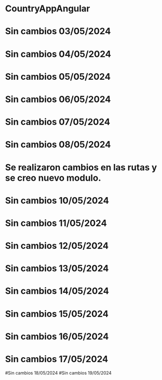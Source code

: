 # CountryAppAngular
# Sin cambios 03/05/2024 
# Sin cambios 04/05/2024 
# Sin cambios 05/05/2024 
# Sin cambios 06/05/2024 
# Sin cambios 07/05/2024 
# Sin cambios 08/05/2024 
# Se realizaron cambios en las rutas y se creo nuevo modulo.
# Sin cambios 10/05/2024 
# Sin cambios 11/05/2024 
# Sin cambios 12/05/2024
# Sin cambios 13/05/2024
# Sin cambios 14/05/2024
# Sin cambios 15/05/2024
# Sin cambios 16/05/2024
# Sin cambios 17/05/2024
#Sin cambios 18/05/2024
#Sin cambios 19/05/2024